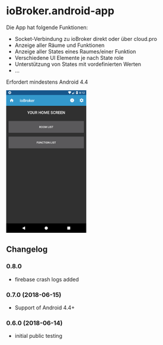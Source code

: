 # ioBroker.android-app

Die App hat folgende Funktionen:
- Socket-Verbindung zu ioBroker direkt oder über cloud.pro
- Anzeige aller Räume und Funktionen
- Anzeige aller States eines Raumes/einer Funktion
- Verschiedene UI Elemente je nach State role
- Unterstützung von States mit vordefinierten Werten
- ...

Erfordert mindestens Android 4.4

<img width="216" heigth="384" src="sample/home.png"/>

## Changelog

### 0.8.0
- firebase crash logs added

### 0.7.0 (2018-06-15) 
- Support of Android 4.4+

### 0.6.0 (2018-06-14) 
- initial public testing